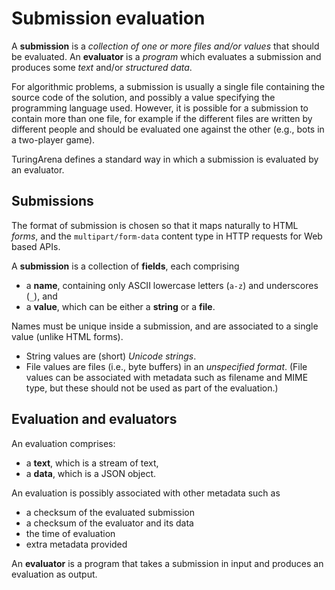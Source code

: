 # Submission evaluation

A **submission** is a *collection of one or more files and/or values*
that should be evaluated.
An **evaluator** is a *program* which evaluates a submission
and produces some *text* and/or *structured data*.

For algorithmic problems, a submission is usually a single file
containing the source code of the solution,
and possibly a value specifying the programming language used.
However, it is possible for a submission to contain more than one file,
for example if the different files are written by different people
and should be evaluated one against the other
(e.g., bots in a two-player game).

TuringArena defines a standard way in which a submission
is evaluated by an evaluator.

## Submissions

The format of submission is chosen so that it maps naturally to HTML *forms*,
and the `multipart/form-data` content type in HTTP requests for Web based APIs.

A **submission** is a collection of **fields**, each comprising

- a **name**, containing only ASCII lowercase letters (`a-z`) and underscores (`_`), and
- a **value**, which can be either a **string** or a **file**.

Names must be unique inside a submission, and are associated to a single value (unlike HTML forms).

- String values are (short) *Unicode strings*.
- File values are files (i.e., byte buffers) in an *unspecified format*.
(File values can be associated with metadata such as filename and MIME type,
but these should not be used as part of the evaluation.)

## Evaluation and evaluators

An evaluation comprises:

- a **text**, which is a stream of text,
- a **data**, which is a JSON object.

An evaluation is possibly associated with other metadata such as
- a checksum of the evaluated submission
- a checksum of the evaluator and its data
- the time of evaluation
- extra metadata provided 

An **evaluator** is a program that takes a submission in input
and produces an evaluation as output.
